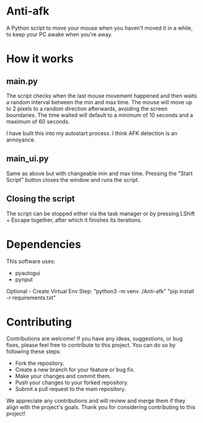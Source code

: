 # Anti-afk
A Python script to move your mouse when you haven't moved it in a while, to keep your PC awake when you're away.

# How it works
## main.py
The script checks when the last mouse movement happened and then waits a random interval between the min and max time. The mouse will move up to 2 pixels to a random direction afterwards, avoiding the screen boundaries. The time waited will default to a minimum of 10 seconds and a maximum of 60 seconds.

I have built this into my autostart process. I think AFK detection is an annoyance.

## main_ui.py
Same as above but with changeable min and max time. Pressing the "Start Script" button closes the window and runs the script.

## Closing the script
The script can be stopped either via the task manager or by pressing LShift + Escape together, after which it finishes its iterations.

# Dependencies
This software uses:
- pyautogui
- pynput


Optional - Create Virtual Env Step:
"python3 -m venv ./Anti-afk"
"pip install -r requirements.txt"


# Contributing
Contributions are welcome! 
If you have any ideas, suggestions, or bug fixes, please feel free to contribute to this project. You can do so by following these steps:

- Fork the repository.
- Create a new branch for your feature or bug fix.
- Make your changes and commit them.
- Push your changes to your forked repository.
- Submit a pull request to the main repository.

We appreciate any contributions and will review and merge them if they align with the project's goals. 
Thank you for considering contributing to this project!


